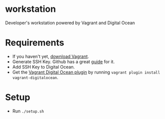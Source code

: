 # workstation
Developer's workstation powered by Vagrant and Digital Ocean

# Requirements
- If you haven't yet, [download Vagrant](https://www.vagrantup.com/).
- Generate SSH Key. Github has a great [guide](https://help.github.com/articles/generating-a-new-ssh-key-and-adding-it-to-the-ssh-agent/) for it.
- Add SSH Key to Digital Ocean.
- Get the [Vagrant Digital Ocean plugin](https://github.com/devopsgroup-io/vagrant-digitalocean) by running `vagrant plugin install vagrant-digitalocean`.

# Setup
- Run `./setup.sh`
